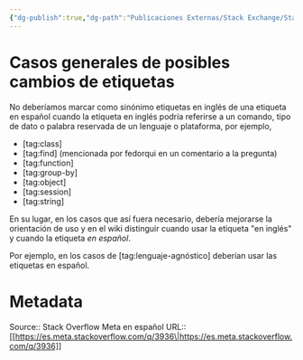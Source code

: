 ```yaml
---
{"dg-publish":true,"dg-path":"Publicaciones Externas/Stack Exchange/Stack Overflow en español/Stack Overflow en español Meta/es.meta.stackoverflow.com-3936.md","permalink":"/publicaciones-externas/stack-exchange/stack-overflow-en-espanol/stack-overflow-en-espanol-meta/es-meta-stackoverflow-com-3936/","title":"Casos generales de posibles cambios de etiquetas","hide":true,"noteIcon":"default","created":"2024-04-03T12:49:10.374-06:00","updated":"2024-04-05T16:44:03.915-06:00"}
---
```


# Casos generales de posibles cambios de etiquetas

No deberíamos marcar como sinónimo etiquetas en inglés de una etiqueta en español cuando la etiqueta en inglés podría referirse a un comando, tipo de dato o palabra reservada de un lenguaje o plataforma, por ejemplo,

- [tag:class]
- [tag:find] (mencionada por fedorqui en un comentario a la pregunta)
- [tag:function]
- [tag:group-by]
- [tag:object]
- [tag:session]
- [tag:string]

En su lugar, en los casos que así fuera necesario, debería mejorarse la orientación de uso y en el wiki distinguir cuando usar la etiqueta "en inglés" y cuando la etiqueta *en español*.

Por ejemplo, en los casos de [tag:lenguaje-agnóstico] deberían usar las etiquetas en español.

# Metadata
Source:: Stack Overflow Meta en español
URL:: [[https://es.meta.stackoverflow.com/q/3936\|https://es.meta.stackoverflow.com/q/3936]]

